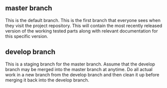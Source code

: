 master branch
-------------
This is the default branch.
This is the first branch that everyone sees when they visit the project repository.
This will contain the most recently released version of the working tested parts along with relevant documentation for this specific version. 

develop branch
--------------
This is a staging branch for the master branch.
Assume that the develop branch may be merged into the master branch at anytime.
Do all actual work in a new branch from the develop branch and then clean it up before merging it back into the develop branch.
